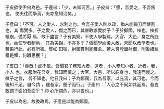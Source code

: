子皮欲使尹何為邑。子產曰：「少，未知可否。」子皮曰：「愿，吾愛之，不吾叛也。
使夫往而學焉，夫亦愈知治矣。」

子產曰：「不可。人之愛人，求利之也。今吾子愛人則以政，猶未能操刀而使割也，其
傷實多。子之愛人，傷之而已，其誰敢求愛於子？子於鄭國，棟也。棟折榱崩，僑將厭
焉，敢不盡言？子有美錦，不使人學製焉。大官、大邑，身之所庇也，而使學者制焉，
其為美錦，不亦多乎？僑聞學而後入政，未聞以政學者也。若果行此，必有所害。譬如
田獵，射御貫則能獲禽。若未嘗登車射御，則敗績厭覆是懼，何暇思獲？」

子皮曰：「善哉！虎不敏。吾聞君子務知大者、遠者，小人務知小者、近者。我，小人
也。衣服附在吾身，我知而慎之；大官、大邑，所以庇身也，我遠而慢之。微子之言，
吾不知也。他日我曰：子為鄭國，我為吾家，以庇焉，其可也。今而後知不足。自今請
，雖吾家，聽子而行。」子產曰：「人心之不同如其面焉，吾豈敢謂子面如吾面乎？抑
心所謂危，亦以告也。」

子皮以為忠，故委政焉。子產是以能為鄭國。

